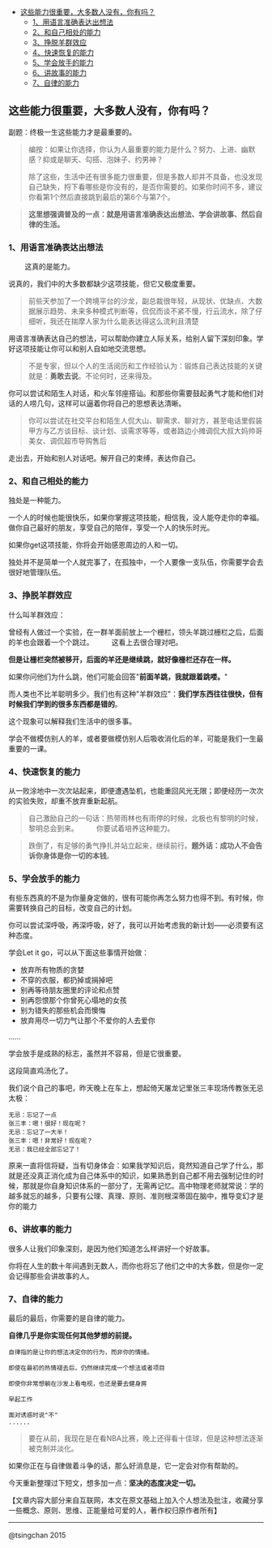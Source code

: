 

- [这些能力很重要，大多数人没有，你有吗？](#这些能力很重要大多数人没有你有吗)
    - [1、用语言准确表达出想法](#1用语言准确表达出想法)
    - [2、和自己相处的能力](#2和自己相处的能力)
    - [3、挣脱羊群效应](#3挣脱羊群效应)
    - [4、快速恢复的能力](#4快速恢复的能力)
    - [5、学会放手的能力](#5学会放手的能力)
    - [6、讲故事的能力](#6讲故事的能力)
    - [7、自律的能力](#7自律的能力)



## 这些能力很重要，大多数人没有，你有吗？

副题：终极一生这些能力才是最重要的。

> 编按：如果让你选择，你认为人最重要的能力是什么？努力、上进、幽默感？抑或是聊天、勾搭、泡妹子、约男神？
> 
> 除了这些，生活中还有很多能力很重要，但是多数人却并不具备，也没发现自己缺失，捋下看哪些是你没有的，是否你需要的。如果你时间不多，建议你看第1个然后直接跳到最后的第6个与第7个。

> **这里想强调普及的一点：就是用语言准确表达出想法、学会讲故事、然后自律的生活。**
　

### 1、用语言准确表达出想法
　　
这真的是能力。

说真的，我们中的大多数都缺少这项技能，但它又极度重要。

> 前些天参加了一个跨境平台的沙龙，副总裁很年轻，从现状、优缺点、大数据展示趋势、未来多种模式判断等，侃侃而谈不紧不慢，行云流水，除了仔细听，我还在揣摩人家为什么能表达得这么流利且清楚

用语言准确表达自己的想法，可以帮助你建立人际关系，给别人留下深刻印象。学好这项技能让你可以和别人自如地交流思想。

> 不是专家，但以个人的生活阅历和工作经验认为：锻炼自己表达技能的关键就是：**勇敢去说**。不论何时，还来得及。

你可以尝试和陌生人对话，和火车邻座搭讪。和那些你需要鼓起勇气才能和他们对话的人唠几句，这样可以逼着你将自己的思想表达清晰。

> 你可以尝试在社交平台和陌生人侃大山、聊需求、聊对方，甚至电话里假装甲方与乙方谈目标、谈计划、谈需求等等，或者路边小摊调侃大叔大妈帅哥美女、调侃超市导购售后

走出去，开始和别人对话吧。解开自己的束缚，表达你自己。

### 2、和自己相处的能力

独处是一种能力。

一个人的时候也能很快乐，如果你掌握这项技能，相信我，没人能夺走你的幸福。做你自己最好的朋友，享受自己的陪伴，享受一个人的快乐时光。

如果你get这项技能，你将会开始感恩周边的人和一切。

独处并不是简单一个人就完事了，在孤独中，一个人要像一支队伍，你需要学会去很好地管理队伍。

### 3、挣脱羊群效应

什么叫羊群效应：

曾经有人做过一个实验，在一群羊面前放上一个栅栏，领头羊跳过栅栏之后，后面的羊也会跟着一个个跳过。
　　
这看上去很合理对吧。

**但是让栅栏突然被移开，后面的羊还是继续跳，就好像栅栏还存在一样。**

如果你问他们为什么跳，他们可能会回答"**前面羊跳，我就跟着跳喽。**"

而人类也不比羊聪明多少。我们也有这种"羊群效应"：**我们学东西往往很快，但有时候我们学到的很多东西都是错的**。

这个现象可以解释我们生活中的很多事。

学会不做模仿别人的羊，或者要做模仿别人后吸收消化后的羊，可能是我们一生最重要的一课。

### 4、快速恢复的能力

从一败涂地中一次次站起来，即便遭遇坠机，也能重回风光无限；即便经历一次次的实验失败，却重不放弃重新起航。

> 自己激励自己的一句话：热带雨林也有雨停的时候，北极也有黎明的时候，黎明总会到来。
　　
你要试着培养这种能力。

> 跌倒了，有足够的勇气挣扎并站立起来，继续前行。**题外话：成功人不会告诉你身体是你一切的本钱**。

### 5、学会放手的能力

有些东西真的不是为你量身定做的，很有可能你再怎么努力也得不到。有时候，你需要转换自己的目标，改变自己的计划。

你可以尝试深呼吸，再深呼吸，好了，我可以开始考虑我的新计划——必须要有这种态度。

学会Let it go，可以从下面这些事情开始做：

- 放弃所有物质的贪婪
- 不穿的衣服，都扔掉或捐掉吧
- 别再等待朋友圈里的评论和点赞
- 别再怨恨那个你曾死心塌地的女孩
- 别为错失的那些机会而懊悔
- 放弃用尽一切力气让那个不爱你的人去爱你

......

学会放手是成熟的标志，虽然并不容易，但是它很重要。

这段简直鸡汤化了。

我们说个自己的事吧，昨天晚上在车上，想起倚天屠龙记里张三丰现场传教张无忌太极：

    无忌：忘记了一点
    张三丰：嗯！很好！现在呢？
    无忌：忘记了一大半！
    张三丰：嗯！非常好！现在呢？
    无忌：我已经全部忘记了！

原来一直将信将疑，当有切身体会：如果我学知识后，竟然知道自己学了什么，那就是还没真正消化成为自己体系中的知识，如果熟悉到自己都不用去强制记住的时候，那就是你自身知识体系的一部分了，无需再记忆。高中物理老师就常说：学的越多就忘的越多，只要有公理、真理、原则、准则根深蒂固在脑中，推导变幻才是你的能力



### 6、讲故事的能力

很多人让我们印象深刻，是因为他们知道怎么样讲好一个好故事。

你将在人生的数十年间遇到无数人，而你也将忘了他们之中的大多数，但是你一定会记得那些会讲故事的人。
　　

### 7、自律的能力

最后的最后，你需要的是自律的能力。

**自律几乎是你实现任何其他梦想的前提。**
　　

    自律指的是让你的想法决定你的行为，而非你的情绪。

    即使在最初的热情褪去后，仍然继续完成一个想法或者项目

    即使你非常想躺在沙发上看电视，也还是要去健身房

    早起工作

    面对诱惑时说"不"
    ......

> 要在从前，我现在是在看NBA比赛，晚上还得看十佳球，但是这种想法逐渐被克制并淡化。

如果你正在与自律做着斗争的话，那么好消息是，它一定会对你有帮助的。

今天重新整理过下短文，想多加一点：**坚决的态度决定一切。**

【文章内容大部分来自互联网，本文在原文基础上加入个人想法及批注，收藏分享一些概念、原则、思维、正能量给可爱的人，著作权归原作者所有】

----
@tsingchan 2015
　　